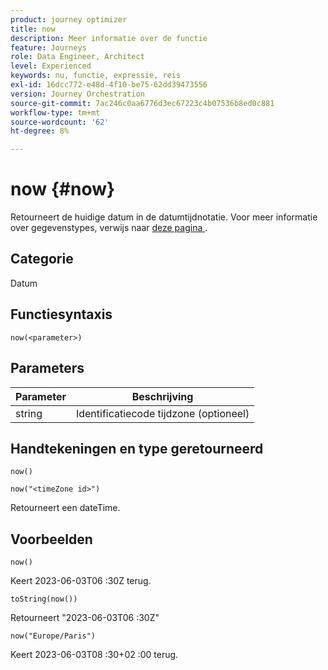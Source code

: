 ```yaml
---
product: journey optimizer
title: now
description: Meer informatie over de functie
feature: Journeys
role: Data Engineer, Architect
level: Experienced
keywords: nu, functie, expressie, reis
exl-id: 16dcc772-e48d-4f10-be75-62dd39473556
version: Journey Orchestration
source-git-commit: 7ac246c0aa6776d3ec67223c4b07536b8ed0c881
workflow-type: tm+mt
source-wordcount: '62'
ht-degree: 8%

---
```


# now {#now}

Retourneert de huidige datum in de datumtijdnotatie. Voor meer informatie over gegevenstypes, verwijs naar [ deze pagina ](../expression/data-types.md).

## Categorie

Datum

## Functiesyntaxis

`now(<parameter>)`

## Parameters

| Parameter | Beschrijving |
|--- |--- |
| string | Identificatiecode tijdzone (optioneel) |

## Handtekeningen en type geretourneerd

`now()`

`now("<timeZone id>")`

Retourneert een dateTime.

## Voorbeelden

`now()`

Keert 2023-06-03T06 :30Z terug.

`toString(now())`

Retourneert &quot;2023-06-03T06 :30Z&quot;

`now("Europe/Paris")`

Keert 2023-06-03T08 :30+02 :00 terug.
